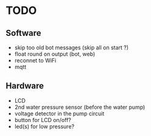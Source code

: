 # TODO

## Software
* skip too old bot messages (skip all on start ?)
* float round on output (bot, web)
* reconnet to WiFi
* mqtt

## Hardware
* LCD
* 2nd water pressure sensor (before the water pump)
* voltage detector in the pump circuit
* button for LCD on/off?
* led(s) for low pressure?
